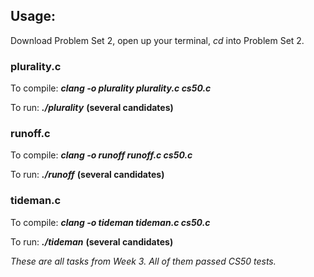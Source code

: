 ## Usage:
Download Problem Set 2, open up your terminal, _cd_ into Problem Set 2.

### plurality.c
To compile: **_clang -o plurality plurality.c cs50.c_**

To run: **_./plurality_** **(several candidates)**

### runoff.c
To compile: **_clang -o runoff runoff.c cs50.c_**

To run: **_./runoff_** **(several candidates)**

### tideman.c
To compile: **_clang -o tideman tideman.c cs50.c_**

To run: **_./tideman_** **(several candidates)**

_These are all tasks from Week 3._ _All of them passed CS50 tests._
